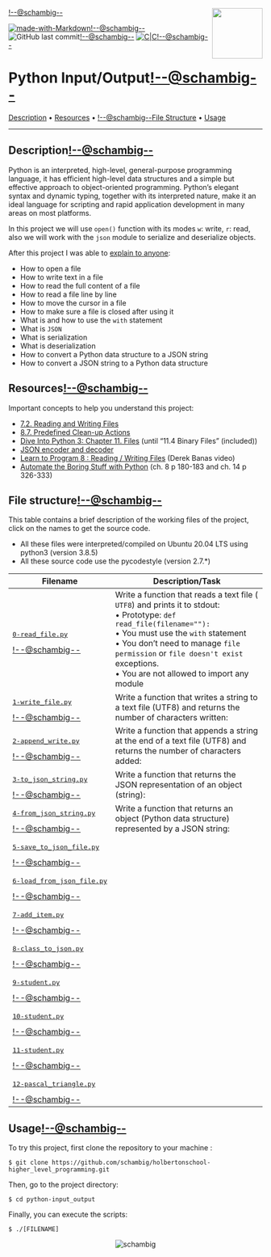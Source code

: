 <img align='right' src='https://user-images.githubusercontent.com/5713670/87202985-820dcb80-c2b6-11ea-9f56-7ec461c497c3.gif' width='100'><!--@schambig-->

[![made-with-Markdown](https://img.shields.io/badge/Made%20with-Markdown-1f425f.svg)](http://commonmark.org)<!--@schambig-->
![GitHub last commit](https://img.shields.io/github/last-commit/schambig/holbertonschool-higher_level_programming)<!--@schambig-->
[![C|C](https://img.shields.io/badge/Repo-00%20commits-orange.svg)](https://sourcerer.io/schambig)<!--@schambig-->

# Python Input/Output<!--@schambig-->

[Description](#description) • [Resources](#resources) • <!--@schambig-->[File Structure](#file-structure) • [Usage](#usage)

---

## Description<!--@schambig-->

Python is an interpreted, high-level, general-purpose programming language, it has efficient high-level data structures and a simple but effective approach to object-oriented programming. Python’s elegant syntax and dynamic typing, together with its interpreted nature, make it an ideal language for scripting and rapid application development in many areas on most platforms.

In this project we will use `open()` function with its modes `w`: write, `r`: read, also we will work with the `json` module to serialize and deserialize objects.

After this project I was able to [explain to anyone](https://fs.blog/feynman-learning-technique/):

* How to open a file
* How to write text in a file
* How to read the full content of a file
* How to read a file line by line
* How to move the cursor in a file
* How to make sure a file is closed after using it
* What is and how to use the `with` statement
* What is `JSON`
* What is serialization
* What is deserialization
* How to convert a Python data structure to a JSON string
* How to convert a JSON string to a Python data structure

## Resources<!--@schambig-->

Important concepts to help you understand this project:

* [7.2. Reading and Writing Files](https://docs.python.org/3/tutorial/inputoutput.html#reading-and-writing-files)
* [8.7. Predefined Clean-up Actions](https://docs.python.org/3/tutorial/errors.html#predefined-clean-up-actions)
* [Dive Into Python 3: Chapter 11. Files](https://histo.ucsf.edu/BMS270/diveintopython3-r802.pdf) (until “11.4 Binary Files” (included))
* [JSON encoder and decoder](https://docs.python.org/3/library/json.html)
* [Learn to Program 8 : Reading / Writing Files](https://www.youtube.com/watch?v=EukxMIsNeqU) (Derek Banas video)
* [Automate the Boring Stuff with Python](https://automatetheboringstuff.com/) (ch. 8 p 180-183 and ch. 14 p 326-333)


## File structure<!--@schambig-->

This table contains a brief description of the working files of the project, click on the names to get the source code.

* All these files were interpreted/compiled on Ubuntu 20.04 LTS using python3 (version 3.8.5)
* All these source code use the pycodestyle (version 2.7.*)

| Filename | Description/Task |
| --- | --- |
| <pre>[0-read_file.py](0-read_file.py)</pre><!--@schambig--> | Write a function that reads a text file (` UTF8`) and prints it to stdout:<br>• Prototype: `def read_file(filename=""):`<br>• You must use the `with` statement<br>• You don’t need to manage `file permission` or `file doesn't exist` exceptions.<br>• You are not allowed to import any module |
| <pre>[1-write_file.py](1-write_file.py)</pre><!--@schambig--> | Write a function that writes a string to a text file (UTF8) and returns the number of characters written: |
| <pre>[2-append_write.py](2-append_write.py)</pre><!--@schambig--> | Write a function that appends a string at the end of a text file (UTF8) and returns the number of characters added: |
| <pre>[3-to_json_string.py](3-to_json_string.py)</pre><!--@schambig--> | Write a function that returns the JSON representation of an object (string): |
| <pre>[4-from_json_string.py](4-from_json_string.py)</pre><!--@schambig--> | Write a function that returns an object (Python data structure) represented by a JSON string: |
| <pre>[5-save_to_json_file.py](5-save_to_json_file.py)</pre><!--@schambig--> |  | 
| <pre>[6-load_from_json_file.py](6-load_from_json_file.py)</pre><!--@schambig--> |  |
| <pre>[7-add_item.py](7-add_item.py)</pre><!--@schambig--> |  |
| <pre>[8-class_to_json.py](8-class_to_json.py)</pre><!--@schambig--> |  |
| <pre>[9-student.py](9-student.py)</pre><!--@schambig--> |  |
| <pre>[10-student.py](10-student.py)</pre><!--@schambig--> |  |
| <pre>[11-student.py](11-student.py)</pre><!--@schambig--> |  |
| <pre>[12-pascal_triangle.py](12-pascal_triangle.py)</pre><!--@schambig--> |  |
<!-- <pre><br><br></pre> • <br>•-->

## Usage<!--@schambig-->

To try this project, first clone the repository to your machine :

```
$ git clone https://github.com/schambig/holbertonschool-higher_level_programming.git
```

Then, go to the project directory:

```
$ cd python-input_output
```

Finally, you can execute the scripts:

```
$ ./[FILENAME]
```


<p align="center">
  <img alt="schambig" src="https://capsule-render.vercel.app/api?type=waving&color=gradient&height=60&section=footer"/>
</p>
